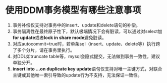 # 使用DDM事务模型有哪些注意事项<a name="ddm_04_0010"></a>

1.  事务补偿仅支持对事务中的insert、update和delete语句的补偿。
2.  事务隔离性在最终原子性下，默认极端情况下会有脏读，可以通过对select加**for update**或者**lock in share mode**避免脏读。
3.  对应autocommit=true时，若单条sql（insert、update、delete等）执行跨了多个分片，请在事务里执行。
4.  对DDL如truncate table等，mysql会隐式提交，无法做到事务一致性，建议单独分开。
5.  **insert into ...on duplicate key update**语句仅支持对唯一主键方式，对联合主键或其他唯一索引导致的update行为不支持，无法保证一致性。

